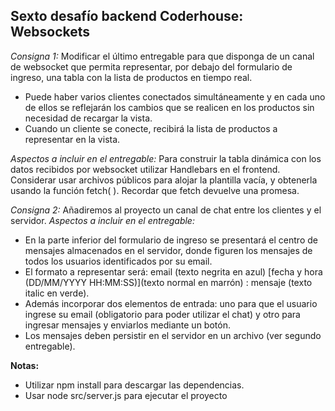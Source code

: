 ## **Sexto desafío backend Coderhouse: Websockets**

*Consigna 1:*
Modificar el último  entregable para que disponga de un canal de websocket que permita  representar, por  debajo del formulario de ingreso, una  tabla con la lista de productos  en  tiempo real.
 - Puede  haber  varios  clientes  conectados  simultáneamente y en  cada  uno de ellos se reflejarán  los  cambios que se realicen  en  los  productos sin necesidad de recargar la vista.
 - Cuando un cliente se conecte, recibirá la lista de productos a representar  en la vista.

*Aspectos a incluir  en el entregable:*
Para construir la tabla  dinámica con los  datos  recibidos  por  websocket  utilizar Handlebars en el frontend. Considerar  usar  archivos  públicos para alojar la plantilla  vacía, y obtenerla  usando la función  fetch( ). Recordar que fetch devuelve  una  promesa.

*Consigna 2:*
Añadiremos al proyecto un canal de chat entre los  clientes y el servidor.
*Aspectos a incluir  en el entregable:*
 - En la parte inferior del formulario de ingreso se presentará el centro de mensajes  almacenados  en el servidor, donde  figuren  los  mensajes de todos  los  usuarios  identificados  por  su email.
 - El formato a representar  será: email (texto  negrita  en  azul) [fecha y hora (DD/MM/YYYY HH:MM:SS)](texto normal en  marrón) : mensaje (texto italic en  verde).
 - Además  incorporar dos elementos de entrada: uno para que el usuario ingrese  su email (obligatorio para poder  utilizar el chat) y otro para ingresar  mensajes y enviarlos  mediante un botón.
 - Los mensajes  deben  persistir  en el servidor  en un archivo (ver  segundo  entregable).

**Notas:** 
- Utilizar npm install para descargar las dependencias.
- Usar node src/server.js para ejecutar el proyecto
